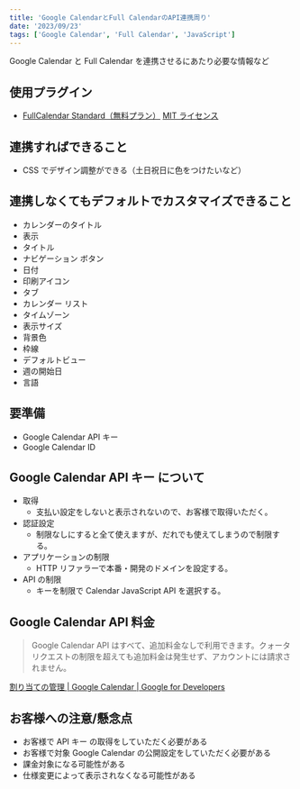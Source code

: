```yaml
---
title: 'Google CalendarとFull CalendarのAPI連携周り'
date: '2023/09/23'
tags: ['Google Calendar', 'Full Calendar', 'JavaScript']
---
```


Google Calendar と Full Calendar を連携させるにあたり必要な情報など

## 使用プラグイン

- [FullCalendar Standard（無料プラン）](https://fullcalendar.io/)
  [MIT ライセンス](https://fullcalendar.io/license)

## 連携すればできること

- CSS でデザイン調整ができる（土日祝日に色をつけたいなど）

## 連携しなくてもデフォルトでカスタマイズできること

- カレンダーのタイトル
- 表示
- タイトル
- ナビゲーション ボタン
- 日付
- 印刷アイコン
- タブ
- カレンダー リスト
- タイムゾーン
- 表示サイズ
- 背景色
- 枠線
- デフォルトビュー
- 週の開始日
- 言語

## 要準備

- Google Calendar API キー
- Google Calendar ID

## Google Calendar API キー について

- 取得
  - 支払い設定をしないと表示されないので、お客様で取得いただく。
- 認証設定
  - 制限なしにすると全て使えますが、だれでも使えてしまうので制限する。
- アプリケーションの制限
  - HTTP リファラーで本番・開発のドメインを設定する。
- API の制限
  - キーを制限で Calendar JavaScript API を選択する。

## Google Calendar API 料金

> Google Calendar API はすべて、追加料金なしで利用できます。クォータ リクエストの制限を超えても追加料金は発生せず、アカウントには請求されません。

[割り当ての管理 | Google Calendar | Google for Developers](https://developers.google.com/calendar/api/guides/quota?hl=ja)

## お客様への注意/懸念点

- お客様で API キー の取得をしていただく必要がある
- お客様で対象 Google Calendar の公開設定をしていただく必要がある
- 課金対象になる可能性がある
- 仕様変更によって表示されなくなる可能性がある
